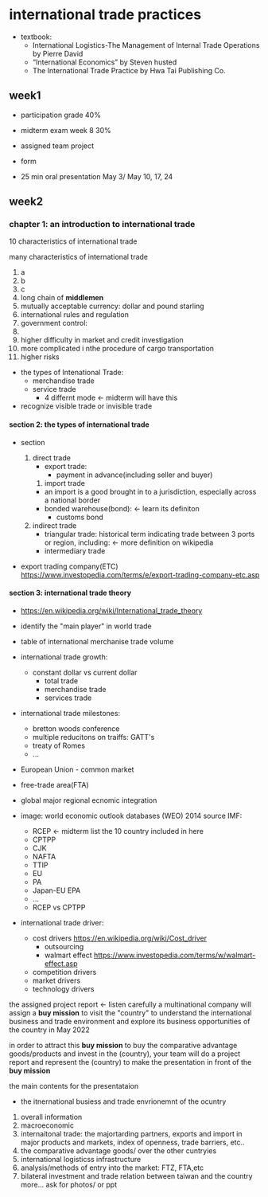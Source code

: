 # international trade practices

- textbook:
  - International Logistics-The Management of Internal Trade Operations by Pierre David
  - “International Economics” by Steven husted
  - The International Trade Practice by Hwa Tai Publishing Co.

## week1

- participation grade 40%
- midterm exam week 8 30%

- assigned team project
- form
- 25 min oral presentation May 3/ May 10, 17, 24

## week2

### chapter 1: an introduction to international trade

10 characteristics of international trade

many characteristics of international trade

1. a
2. b
3. c
4. long chain of **middlemen**
5. mutually acceptable currency: dollar and pound starling
6. international rules and regulation
7. government control:
8.
9. higher difficulty in market and credit investigation
10. more complicated i nthe procedure of cargo transportation
11. higher risks

- the types of Intenational Trade:
  - merchandise trade
  - service trade
    - 4 differnt mode <- midterm will have this
- recognize visible trade or invisible trade

#### section 2: the types of international trade

- section

  1. direct trade
     - export trade:
       - payment in advance(including seller and buyer)
     1. import trade
     - an import is a good brought in to a jurisdiction, especially across a national border
     - bonded warehouse(bond): <- learn its definiton
       - customs bond
  2. indirect trade
     - triangular trade: historical term indicating trade between 3 ports or region, including: <- more definition on wikipedia
     - intermediary trade

- export trading company(ETC) https://www.investopedia.com/terms/e/export-trading-company-etc.asp

#### section 3: international trade theory
- https://en.wikipedia.org/wiki/International_trade_theory
- identify the "main player" in world trade
- table of international merchanise trade volume
- international trade growth:
  - constant dollar vs current dollar
    - total trade
    - merchandise trade
    - services trade
- international trade milestones:
  - bretton woods conference
  - multiple reducitons on traiffs: GATT's
  - treaty of Romes
  - ...
- European Union - common market
- free-trade area(FTA)
- global major regional ecnomic integration
- image: world economic outlook databases (WEO) 2014 source IMF:
  - RCEP <- midterm list the 10 country included in here
  - CPTPP
  - CJK
  - NAFTA
  - TTIP
  - EU
  - PA
  - Japan-EU EPA
  - ...
  - RCEP vs CPTPP

- international trade driver:
  - cost drivers https://en.wikipedia.org/wiki/Cost_driver
    - outsourcing
    - walmart effect https://www.investopedia.com/terms/w/walmart-effect.asp
  - competition drivers
  - market drivers
  - technology drivers

the assigned project report <- listen carefully
a multinational company will assign a **buy mission** to visit the "country" to understand the international business and trade environment and explore its business opportunities of the country in May 2022

in order to attract this **buy mission** to buy the comparative advantage goods/products and invest in the (country), your team will do a project report and represent the (country) to make the presentation in front of the **buy mission**

the main contents for the presentataion
- the itnernational busiess and trade envrionemnt of the ocuntry
1. overall information
2. macroeconomic
3. internaitonal trade: the majortarding partners, exports and import in major products and markets, index of openness, trade barriers, etc..
4. the comparative advantage goods/ over the other cuntryies
5. international logisticss infrastructure
6. analysis/methods of entry into the market: FTZ, FTA,etc
7. bilateral investment and trade relation between taiwan and the country
more...
ask for photos/ or ppt
